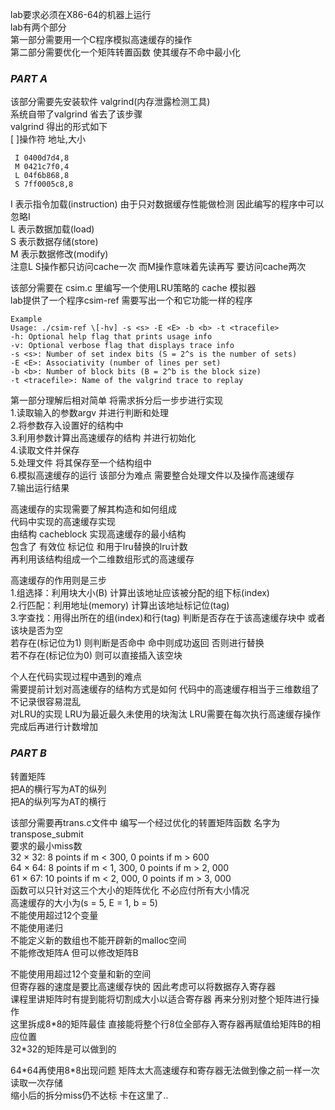 lab要求必须在X86-64的机器上运行  
lab有两个部分  
第一部分需要用一个C程序模拟高速缓存的操作  
第二部分需要优化一个矩阵转置函数 使其缓存不命中最小化  

### ***PART A***  
该部分需要先安装软件 valgrind(内存泄露检测工具)  
系统自带了valgrind 省去了该步骤  
valgrind 得出的形式如下  
\[ ]操作符 地址,大小  
```  
 I 0400d7d4,8
 M 0421c7f0,4
 L 04f6b868,8
 S 7ff0005c8,8
```
I 表示指令加载(instruction) 由于只对数据缓存性能做检测 因此编写的程序中可以忽略I  
L 表示数据加载(load)  
S 表示数据存储(store)  
M 表示数据修改(modify)  
注意L S操作都只访问cache一次 而M操作意味着先读再写 要访问cache两次

该部分需要在 csim.c 里编写一个使用LRU策略的 cache 模拟器  
lab提供了一个程序csim-ref 需要写出一个和它功能一样的程序  
```
Example 
Usage: ./csim-ref \[-hv] -s <s> -E <E> -b <b> -t <tracefile>
-h: Optional help flag that prints usage info
-v: Optional verbose flag that displays trace info
-s <s>: Number of set index bits (S = 2^s is the number of sets)
-E <E>: Associativity (number of lines per set)
-b <b>: Number of block bits (B = 2^b is the block size)
-t <tracefile>: Name of the valgrind trace to replay
 ```
第一部分理解后相对简单 将需求拆分后一步步进行实现  
1.读取输入的参数argv 并进行判断和处理  
2.将参数存入设置好的结构中  
3.利用参数计算出高速缓存的结构 并进行初始化  
4.读取文件并保存  
5.处理文件 将其保存至一个结构组中  
6.模拟高速缓存的运行 该部分为难点 需要整合处理文件以及操作高速缓存    
7.输出运行结果  

高速缓存的实现需要了解其构造和如何组成   
代码中实现的高速缓存实现    
由结构 cacheblock 实现高速缓存的最小结构    
包含了 有效位 标记位 和用于lru替换的lru计数   
再利用该结构组成一个二维数组形式的高速缓存   

高速缓存的作用则是三步    
1.组选择：利用块大小(B) 计算出该地址应该被分配的组下标(index)     
2.行匹配：利用地址(memory) 计算出该地址标记位(tag)      
3.字查找：用得出所在的组(index)和行(tag) 判断是否存在于该高速缓存块中 或者该块是否为空   
若存在(标记位为1)   则判断是否命中 命中则成功返回 否则进行替换   
若不存在(标记位为0) 则可以直接插入该空块   

个人在代码实现过程中遇到的难点    
需要提前计划对高速缓存的结构方式是如何 代码中的高速缓存相当于三维数组了 不记录很容易混乱   
对LRU的实现 LRU为最近最久未使用的块淘汰 LRU需要在每次执行高速缓存操作完成后再进行计数增加   


### ***PART B*** 
转置矩阵  
把A的横行写为AT的纵列  
把A的纵列写为AT的横行  
 
该部分需要再trans.c文件中 编写一个经过优化的转置矩阵函数 名字为transpose_submit  
要求的最小miss数  
32 × 32: 8 points if m < 300, 0 points if m > 600  
64 × 64: 8 points if m < 1, 300, 0 points if m > 2, 000  
61 × 67: 10 points if m < 2, 000, 0 points if m > 3, 000  
函数可以只针对这三个大小的矩阵优化 不必应付所有大小情况  
高速缓存的大小为(s = 5, E = 1, b = 5)  
不能使用超过12个变量  
不能使用递归  
不能定义新的数组也不能开辟新的malloc空间  
不能修改矩阵A 但可以修改矩阵B  

不能使用用超过12个变量和新的空间  
但寄存器的速度是要比高速缓存快的 因此考虑可以将数据存入寄存器  
课程里讲矩阵时有提到能将切割成大小以适合寄存器 再来分别对整个矩阵进行操作   
这里拆成8\*8的矩阵最佳 直接能将整个行8位全部存入寄存器再赋值给矩阵B的相应位置  
32\*32的矩阵是可以做到的  

64\*64再使用8\*8出现问题 矩阵太大高速缓存和寄存器无法做到像之前一样一次读取一次存储  
缩小后的拆分miss仍不达标 卡在这里了..  
